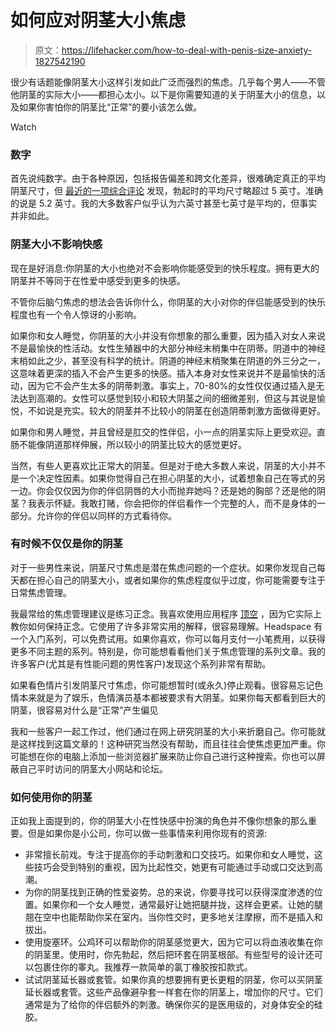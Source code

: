 # 如何应对阴茎大小焦虑

> 原文：<https://lifehacker.com/how-to-deal-with-penis-size-anxiety-1827542190>

很少有话题能像阴茎大小这样引发如此广泛而强烈的焦虑。几乎每个男人——不管他阴茎的实际大小——都担心太小。以下是你需要知道的关于阴茎大小的信息，以及如果你害怕你的阴茎比“正常”的要小该怎么做。

Watch

### 数字

首先说纯数字。由于各种原因，包括报告偏差和跨文化差异，很难确定真正的平均阴茎尺寸，但 [最近的一项综合评论](https://www.ncbi.nlm.nih.gov/pubmed/25487360) 发现，勃起时的平均尺寸略超过 5 英寸。准确的说是 5.2 英寸。我的大多数客户似乎认为六英寸甚至七英寸是平均的，但事实并非如此。

### 阴茎大小不影响快感

现在是好消息:你阴茎的大小也绝对不会影响你能感受到的快乐程度。拥有更大的阴茎并不等同于在性爱中感受到更多的快感。

不管你后脑勺焦虑的想法会告诉你什么，你阴茎的大小对你的伴侣能感受到的快乐程度也有一个令人惊讶的小影响。

如果你和女人睡觉，你阴茎的大小并没有你想象的那么重要，因为插入对女人来说不是最愉快的性活动。女性生殖器中的大部分神经末梢集中在阴蒂。阴道中的神经末梢如此之少，甚至没有科学的统计。阴道的神经末梢聚集在阴道的外三分之一，这意味着更深的插入不会产生更多的快感。插入本身对女性来说并不是最愉快的活动，因为它不会产生太多的阴蒂刺激。事实上，70-80%的女性仅仅通过插入是无法达到高潮的。女性可以感觉到较小和较大阴茎之间的细微差别，但这与其说是愉悦，不如说是充实。较大的阴茎并不比较小的阴茎在创造阴蒂刺激方面做得更好。

如果你和男人睡觉，并且曾经是肛交的性伴侣，小一点的阴茎实际上更受欢迎。直肠不能像阴道那样伸展，所以较小的阴茎比较大的感觉更好。

当然，有些人更喜欢比正常大的阴茎。但是对于绝大多数人来说，阴茎的大小并不是一个决定性因素。如果你觉得自己在担心阴茎的大小，试着想象自己在等式的另一边。你会仅仅因为你的伴侣阴唇的大小而抛弃她吗？还是她的胸部？还是他的阴茎？我表示怀疑。我敢打赌，你会把你的伴侣看作一个完整的人，而不是身体的一部分。允许你的伴侣以同样的方式看待你。

### 有时候不仅仅是你的阴茎

对于一些男性来说，阴茎尺寸焦虑是潜在焦虑问题的一个症状。如果你发现自己每天都在担心自己的阴茎大小，或者如果你的焦虑程度似乎过度，你可能需要专注于日常焦虑管理。

我最常给的焦虑管理建议是练习正念。我喜欢使用应用程序 [顶空](https://www.headspace.com/headspace-meditation-app) ，因为它实际上教你如何保持正念。它使用了许多非常实用的解释，很容易理解。Headspace 有一个入门系列，可以免费试用。如果你喜欢，你可以每月支付一小笔费用，以获得更多不同主题的系列。特别是，你可能想看看他们关于焦虑管理的系列文章。我的许多客户(尤其是有性能问题的男性客户)发现这个系列非常有帮助。

如果看色情片引发阴茎尺寸焦虑，你可能想暂时(或永久)停止观看。很容易忘记色情本来就是为了娱乐，色情演员基本都被要求有大阴茎。如果你每天都看到巨大的阴茎，很容易对什么是“正常”产生偏见

我和一些客户一起工作过，他们通过在网上研究阴茎的大小来折磨自己。你可能就是这样找到这篇文章的！这种研究当然没有帮助，而且往往会使焦虑更加严重。你可能想在你的电脑上添加一些浏览器扩展来防止你自己进行这种搜索。你也可以屏蔽自己平时访问的阴茎大小网站和论坛。

### 如何使用你的阴茎

正如我上面提到的，你的阴茎大小在性快感中扮演的角色并不像你想象的那么重要。但是如果你是小公司，你可以做一些事情来利用你现有的资源:

*   非常擅长前戏。专注于提高你的手动刺激和口交技巧。如果你和女人睡觉，这些技巧会受到特别的重视，因为比起性交，她更有可能通过手动或口交达到高潮。
*   为你的阴茎找到正确的性爱姿势。总的来说，你要寻找可以获得深度渗透的位置。如果你和一个女人睡觉，通常最好让她把腿并拢，这样会更紧。让她的腿翘在空中也能帮助你呆在室内。当你性交时，更多地关注摩擦，而不是插入和拔出。
*   使用旋塞环。公鸡环可以帮助你的阴茎感觉更大，因为它可以将血液收集在你的阴茎里。使用时，你先勃起，然后把环套在阴茎根部。有些型号的设计还可以包裹住你的睾丸。我推荐一款简单的氯丁橡胶按扣款式。
*   试试阴茎延长器或套管。如果你真的想要拥有更长更粗的阴茎，你可以买阴茎延长器或套管。这些产品像避孕套一样套在你的阴茎上，增加你的尺寸。它们通常是为了给你的伴侣额外的刺激。确保你买的是医用级的，对身体安全的硅胶。